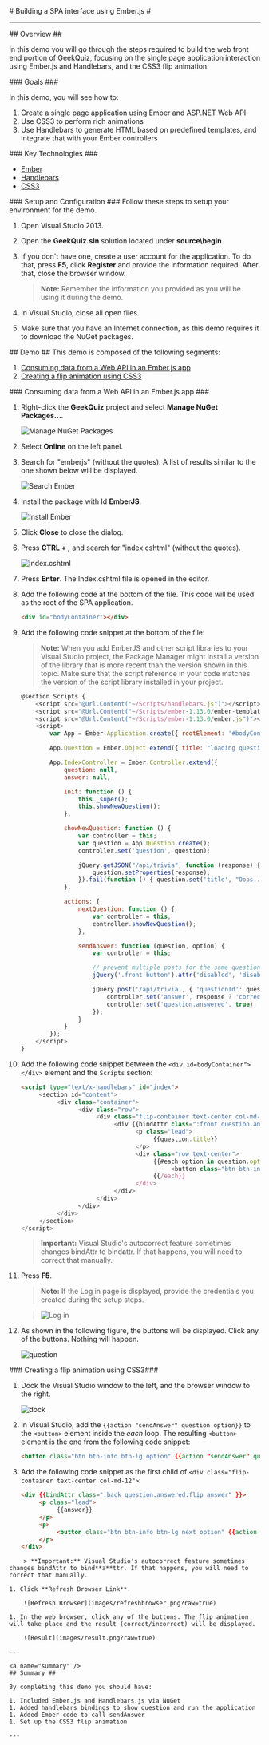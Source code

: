 ﻿<a name="title" />
# Building a SPA interface using Ember.js #

---
<a name="Overview" />
## Overview ##

In this demo you will go through the steps required to build the web front end portion of GeekQuiz, focusing on the single page application interaction using Ember.js and Handlebars, and the CSS3 flip animation. 

<a id="goals" />
### Goals ###

In this demo, you will see how to:

1. Create a single page application using Ember and ASP.NET Web API
1. Use CSS3 to perform rich animations
1. Use Handlebars to generate HTML based on predefined templates, and integrate that with your Ember controllers

<a name="technologies" />
### Key Technologies ###

- [Ember](http://emberjs.com/)
- [Handlebars](http://handlebarsjs.com/)
- [CSS3](http://www.w3schools.com/css/css3_intro.asp)

<a name="setup" />
### Setup and Configuration ###
Follow these steps to setup your environment for the demo.

1. Open Visual Studio 2013.
1. Open the **GeekQuiz.sln** solution located under **source\begin**.
1. If you don't have one, create a user account for the application. To do that, press **F5**, click **Register** and provide the information required. After that, close the browser window.

	> **Note:** Remember the information you provided as you will be using it during the demo.

1. In Visual Studio, close all open files.
1. Make sure that you have an Internet connection, as this demo requires it to download the NuGet packages.

<a name="Demo" />
## Demo ##
This demo is composed of the following segments:

1. [Consuming data from a Web API in an Ember.js app](#segment1)
1. [Creating a flip animation using CSS3](#segment2)

<a name="segment1" />
### Consuming data from a Web API in an Ember.js app ###

1. Right-click the **GeekQuiz** project and select **Manage NuGet Packages...**.

	![Manage NuGet Packages](images/managenugetpackages.png?raw=true)

1. Select **Online** on the left panel.
1. Search for "emberjs" (without the quotes). A list of results similar to the one shown below will be displayed.

	![Search Ember](images/searchember.png?raw=true)

1. Install the package with Id **EmberJS**.

	![Install Ember](images/installember.png?raw=true)

1. Click **Close** to close the dialog.
1. Press **CTRL + ,** and search for "index.cshtml" (without the quotes).

	![index.cshtml](images/indexcshtml.png?raw=true)

1. Press **Enter**. The Index.cshtml file is opened in the editor.
1. Add the following code at the bottom of the file. This code will be used as the root of the SPA application.

	<!-- mark:1 -->
	````HTML
	<div id="bodyContainer"></div>
	````

1. Add the following code snippet at the bottom of the file:

	> **Note:** When you add EmberJS and other script libraries to your Visual Studio project, the Package Manager might install a version of the library that is more recent than the version shown in this topic. Make sure that the script reference in your code matches the version of the script library installed in your project.

	<!-- mark:1-41 -->
	````JavaScript
	@section Scripts {
	    <script src="@Url.Content("~/Scripts/handlebars.js")"></script>
	    <script src="@Url.Content("~/Scripts/ember-1.13.0/ember-template-compiler.js")"></script>
	    <script src="@Url.Content("~/Scripts/ember-1.13.0/ember.js")"></script>
	    <script>
	        var App = Ember.Application.create({ rootElement: '#bodyContainer' });

	        App.Question = Ember.Object.extend({ title: "loading question...", options: [], answered: false });

	        App.IndexController = Ember.Controller.extend({
	            question: null,
	            answer: null,

	            init: function () {
	                this._super();
	                this.showNewQuestion();
	            },

	            showNewQuestion: function () {
	                var controller = this;
	                var question = App.Question.create();
	                controller.set('question', question);

	                jQuery.getJSON("/api/trivia", function (response) {
	                    question.setProperties(response);
	                }).fail(function () { question.set('title', "Oops... something went wrong") });
	            },

	            actions: {
	                nextQuestion: function () {
	                    var controller = this;
	                    controller.showNewQuestion();
	                },

	                sendAnswer: function (question, option) {
	                    var controller = this;

	                    // prevent multiple posts for the same question
	                    jQuery('.front button').attr('disabled', 'disabled');

	                    jQuery.post('/api/trivia', { 'questionId': question.id, 'optionId': option.id }, function (response) {
	                        controller.set('answer', response ? 'correct' : 'incorrect');
	                        controller.set('question.answered', true);
	                    });
	                }
	            }
	        });
	    </script>
	}
	````
	
1. Add the following code snippet between the `<div id=bodyContainer"></div>` element and the `Scripts` section:

	<!-- mark:1-20 -->
	````HTML
	<script type="text/x-handlebars" id="index">
		 <section id="content">
			  <div class="container">
					<div class="row">
						 <div class="flip-container text-center col-md-12">
							  <div {{bindAttr class=":front question.answered:flip" }}>
									<p class="lead">
										 {{question.title}}
									</p>
									<div class="row text-center">
										 {{#each option in question.options}}
											  <button class="btn btn-info btn-lg option">{{option.title}}</button>
										 {{/each}}
									</div>
							  </div>
						 </div>
					</div>
			  </div>
		 </section>
	</script>
	````
	> **Important:** Visual Studio's autocorrect feature sometimes changes bindAttr to bind**a**ttr. If that happens, you will need to correct that manually.

1. Press **F5**.

	> **Note:** If the Log in page is displayed, provide the credentials you created during the setup steps.
	
	> ![Log in](images/login.png?raw=true)
	
1. As shown in the following figure, the buttons will be displayed. Click any of the buttons. Nothing will happen.

	![question](images/question.png?raw=true)


<a name="segment2" />
### Creating a flip animation using CSS3###

1. Dock the Visual Studio window to the left, and the browser window to the right.

	![dock](images/dock.png?raw=true)

1. In Visual Studio, add the `{{action "sendAnswer" question option}}` to the `<button>` element inside the *each* loop. The resulting `<button>` element is the one from the following code snippet:

	<!-- mark:1 -->
	````HTML
	<button class="btn btn-info btn-lg option" {{action "sendAnswer" question option}}>{{option.title}}</button>
	````

1. Add the following code snippet as the first child of `<div class="flip-container text-center col-md-12">`:

	<!-- mark:1-8 -->
	````HTML
	<div {{bindAttr class=":back question.answered:flip answer" }}>
		 <p class="lead">
			  {{answer}}
		 </p>
		 <p>
			  <button class="btn btn-info btn-lg next option" {{action "nextQuestion" option}}>Next Question</button>
		 </p>
	</div>
````
	> **Important:** Visual Studio's autocorrect feature sometimes changes bindAttr to bind**a**ttr. If that happens, you will need to correct that manually.

1. Click **Refresh Browser Link**.

	![Refresh Browser](images/refreshbrowser.png?raw=true)

1. In the web browser, click any of the buttons. The flip animation will take place and the result (correct/incorrect) will be displayed.

	![Result](images/result.png?raw=true)

---

<a name="summary" />
## Summary ##

By completing this demo you should have:

1. Included Ember.js and Handlebars.js via NuGet
1. Added handlebars bindings to show question and run the application
1. Added Ember code to call sendAnswer
1. Set up the CSS3 flip animation

---
